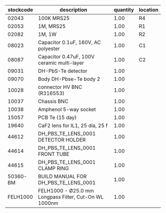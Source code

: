 |stockcode|description|quantity|location|
|---------|-----------|--------|--------|
|02043|100K MRS25|1.00|R4|
|02053|1M, MRS25|1.00|R1|
|02082|1M, 1W|1.00|R2|
|08023|Capacitor 0.1uF, 160V, AC polyester|1.00|C1|
|08087|Capacitor 0.47uF, 100V ceramic multi-layer|1.00|C2|
|09031|DH-PbS-Te detector|1.00||
|09070|Body DH-Pbse-Te body 2|1.00||
|10028|connector HV BNC (R316553)|1.00||
|10037|Chassis BNC|1.00||
|10038|Amphenol  5-way socket|1.00||
|15057|PCB Te  (15 day)|1.00||
|19640|CaF2 lens for IL1, 25 dia, 25 f|1.00||
|44612|DH_PBS_TE_LENS_0001 DETECTOR HOLDER|1.00||
|44614|DH_PBS_TE_LENS_0001 FRONT TUBE|1.00||
|44615|DH_PBS_TE_LENS_0001 CLAMP RING|1.00||
|50360-BM|BUILD MANUAL FOR DH_PBS_TE_LENS_0001|1.00||
|FELH1000|FELH1000 - Ø25.0 mm Longpass Filter, Cut-On WL 1000nm|1.00||
